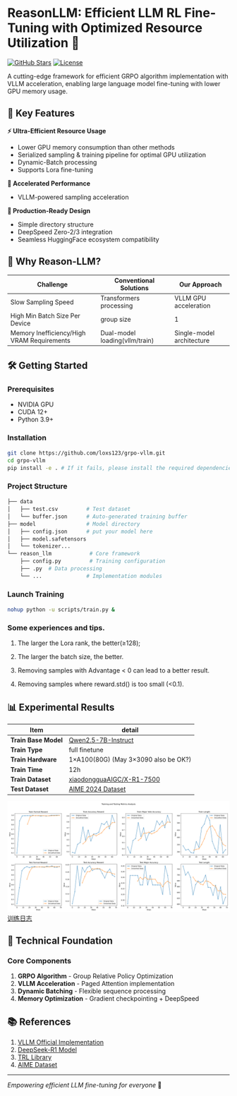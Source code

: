 # ReasonLLM: Efficient LLM RL Fine-Tuning with Optimized Resource Utilization 🚀

[![GitHub Stars](https://img.shields.io/github/stars/loxs123/grpo-vllm?style=social)](https://github.com/loxs123/reason-llm)
[![License](https://img.shields.io/badge/License-MIT-blue.svg)](https://opensource.org/licenses/MIT)

A cutting-edge framework for efficient GRPO algorithm implementation with VLLM acceleration, enabling large language model fine-tuning with lower GPU memory usage.

## 🌟 Key Features

**⚡ Ultra-Efficient Resource Usage**
- Lower GPU memory consumption than other methods
- Serialized sampling & training pipeline for optimal GPU utilization
- Dynamic-Batch processing
- Supports Lora fine-tuning

**🚀 Accelerated Performance**
- VLLM-powered sampling acceleration

**🧩 Production-Ready Design**
- Simple directory structure
- DeepSpeed Zero-2/3 integration
- Seamless HuggingFace ecosystem compatibility

## 🎯 Why Reason-LLM?

| Challenge                  | Conventional Solutions | Our Approach               |
|----------------------------|------------------------|----------------------------|
| Slow Sampling Speed        | Transformers processing   | VLLM GPU acceleration      |
| High Min Batch Size Per Device  | group size   | 1   |
| Memory Inefficiency/High VRAM Requirements | Dual-model loading(vllm/train) | Single-model architecture  |

## 🛠️ Getting Started

### Prerequisites
- NVIDIA GPU
- CUDA 12+
- Python 3.9+

### Installation
```bash
git clone https://github.com/loxs123/grpo-vllm.git
cd grpo-vllm
pip install -e . # If it fails, please install the required dependencies one by one.
```

### Project Structure
```bash
├── data
│   ├── test.csv         # Test dataset
│   └── buffer.json      # Auto-generated training buffer
├── model                # Model directory
│   ├── config.json      # put your model here
│   ├── model.safetensors
│   └── tokenizer...
└── reason_llm            # Core framework
    ├── config.py         # Training configuration
    ├── .py  # Data processing
    └── ...              # Implementation modules
```

### Launch Training
```bash
nohup python -u scripts/train.py &
```

### Some experiences and tips.

1. The larger the Lora rank, the better(≥128);

2. The larger the batch size, the better.

3. Removing samples with Advantage < 0 can lead to a better result.

4. Removing samples where reward.std() is too small (<0.1).

## 📊 Experimental Results

| Item            | detail                                         |
|---------------|--------------------------------------------|
| **Train Base Model** | [Qwen2.5-7B-Instruct](https://huggingface.co/Qwen/Qwen2.5-7B-Instruct) |
| **Train Type**  | full finetune                           |
| **Train Hardware** | 1×A100(80G) (May 3×3090 also be OK?) |
| **Train Time**  | 12h                                     |
| **Train Dataset**  | [xiaodongguaAIGC/X-R1-7500](https://huggingface.co/datasets/xiaodongguaAIGC/X-R1-7500) |
| **Test Dataset**  | [AIME 2024 Dataset](https://huggingface.co/datasets/Maxwell-Jia/AIME_2024) |

![实验结果](images/metrics_analysis.png)
[训练日志](log/log.out)

## 🧠 Technical Foundation

### Core Components
1. **GRPO Algorithm** - Group Relative Policy Optimization
2. **VLLM Acceleration** - Paged Attention implementation
3. **Dynamic Batching** - Flexible sequence processing
4. **Memory Optimization** - Gradient checkpointing + DeepSpeed


## 📚 References
1. [VLLM Official Implementation](https://github.com/vllm-project/vllm)
2. [DeepSeek-R1 Model](https://huggingface.co/deepseek-ai/DeepSeek-R1-Distill-Qwen-7B)
3. [TRL Library](https://github.com/huggingface/trl)
4. [AIME Dataset](https://huggingface.co/datasets/di-zhang-fdu/AIME_1983_2024)

---

*Empowering efficient LLM fine-tuning for everyone* 🤖
